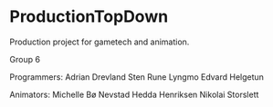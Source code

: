 # ProductionTopDown
Production project for gametech and animation.


Group 6

Programmers:
Adrian Drevland
Sten Rune Lyngmo
Edvard Helgetun

Animators:
Michelle Bø Nevstad
Hedda Henriksen
Nikolai Storslett

